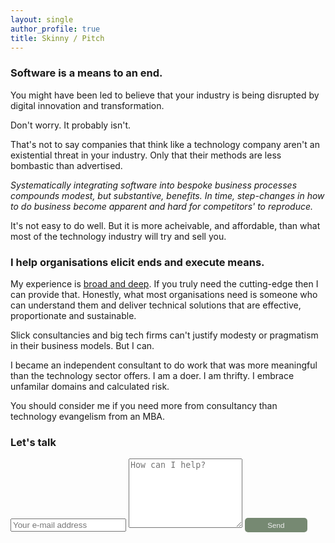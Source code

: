 ```yaml
---
layout: single
author_profile: true
title: Skinny / Pitch
---
```


### Software is a means to an end.

You might have been led to believe that your industry is being disrupted
by digital innovation and transformation.

Don't worry. It probably isn't. 

That's not to say companies that think like a technology company aren't an 
existential threat in your industry. Only that their methods are 
less bombastic than advertised.

*Systematically integrating software into bespoke business processes 
compounds modest, but substantive, benefits. In time, step-changes in how to do 
business become apparent and hard for competitors' to reproduce.*

It's not easy to do well. But it is more acheivable, and affordable, 
than what most of the technology industry will try and sell you.

### I help organisations elicit ends and execute means.

My experience is [broad and deep](https://www.linkedin.com/in/christopher-mcewan-850a0a62). 
If you truly need the cutting-edge then I can 
provide that. Honestly, what most organisations need is someone who can understand them 
and deliver technical solutions that are effective, proportionate and sustainable.

Slick consultancies and big tech firms can't justify modesty or pragmatism in their 
business models. But I can.  

I became an independent consultant to do work that was more meaningful than the 
technology sector offers. I am a doer. I am thrifty. I embrace unfamilar domains 
and calculated risk.

You should consider me if you need more from consultancy than technology evangelism from an MBA. 

### Let's talk

<form action="https://submit-form.com/j1CmLPsN" target="_self">
   <input type="text" name="email" placeholder="Your e-mail address">
   <textarea name="message" placeholder="How can I help?" rows="7"></textarea>
   <button style="border-radius:5px;background-color:#768972;border:0px;font-size:smaller;padding:5px;color:#eeeeee;width:100px;" type="submit">Send</button>
</form>


